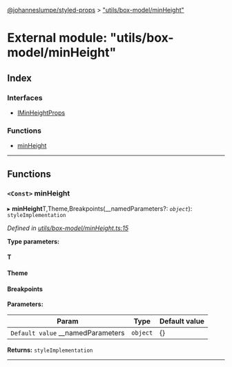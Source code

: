 [@johanneslumpe/styled-props](../README.md) > ["utils/box-model/minHeight"](../modules/_utils_box_model_minheight_.md)

# External module: "utils/box-model/minHeight"

## Index

### Interfaces

* [IMinHeightProps](../interfaces/_utils_box_model_minheight_.iminheightprops.md)

### Functions

* [minHeight](_utils_box_model_minheight_.md#minheight)

---

## Functions

<a id="minheight"></a>

### `<Const>` minHeight

▸ **minHeight**T,Theme,Breakpoints(__namedParameters?: *`object`*): `styleImplementation`

*Defined in [utils/box-model/minHeight.ts:15](https://github.com/johanneslumpe/styled-props/blob/3abf398/src/utils/box-model/minHeight.ts#L15)*

**Type parameters:**

#### T 
#### Theme 
#### Breakpoints 
**Parameters:**

| Param | Type | Default value |
| ------ | ------ | ------ |
| `Default value` __namedParameters | `object` |  {} |

**Returns:** `styleImplementation`

___

